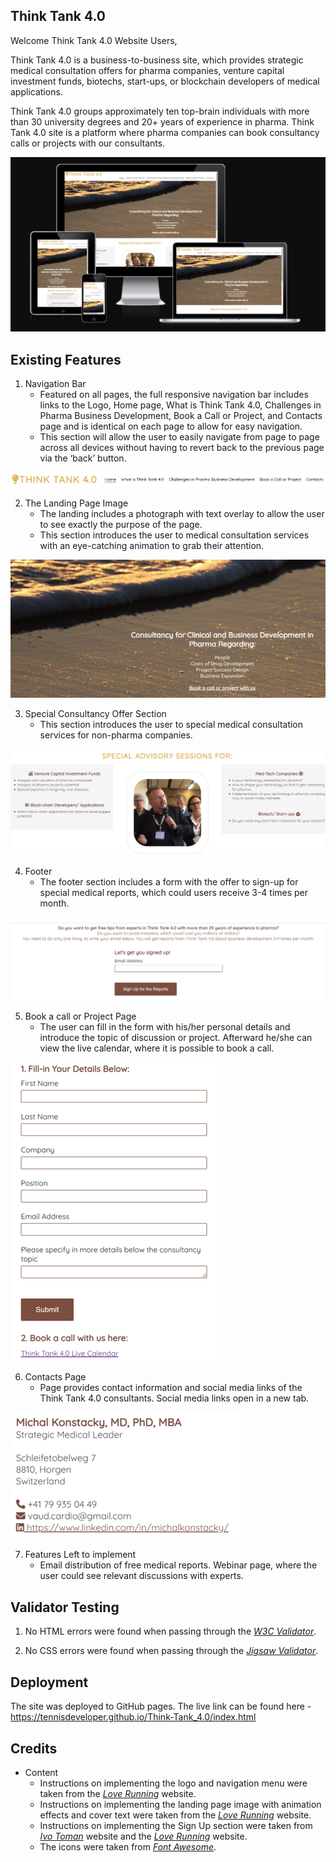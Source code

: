## Think Tank 4.0

Welcome Think Tank 4.0 Website Users,

Think Tank 4.0 is a business-to-business site, which provides strategic medical consultation offers for pharma companies, venture capital investment funds, biotechs, start-ups, or blockchain developers of medical applications.

Think Tank 4.0 groups approximately ten top-brain individuals with more than 30 university degrees and 20+ years of experience in pharma. Think Tank 4.0 site is a platform where pharma companies can book consultancy calls or projects with our consultants.

![website_screenshots, the screenshots of the website showing the responsive elements](/assets/images/website_screenshots.png)

## Existing Features

1. Navigation Bar
    - Featured on all pages, the full responsive navigation bar includes links to the Logo, Home page, What is Think Tank 4.0, Challenges in Pharma Business Development, Book a Call or Project, and Contacts page and is identical on each page to allow for easy navigation.
    - This section will allow the user to easily navigate from page to page across all devices without having to revert back to the previous page via the ‘back’ button.

 ![nav_menu, the navigation menu image](/assets/images/nav_menu.png)

2. The Landing Page Image
    - The landing includes a photograph with text overlay to allow the user to see exactly the purpose of the page.
    - This section introduces the user to medical consultation services with an eye-catching animation to grab their attention.

![landing_page_image, the landing page image](/assets/images/landing_page_image.png)


3. Special Consultancy Offer Section
    - This section introduces the user to special medical consultation services for non-pharma companies.

![special_advisory, the special advisory section for non-medical companies](/assets/images/special_advisory.png)


4. Footer
    - The footer section includes a form with the offer to sign-up for special medical reports, which could users receive 3-4 times per month. 

![footer, the footer section](/assets/images/footer.png)

5. Book a call or Project Page
    - The user can fill in the form with his/her personal details and introduce the topic of discussion or project. Afterward he/she can view the live calendar, where it is possible to book a call.

![book_a_call, the section for booking a call](/assets/images/book_a_call.png)

6. Contacts Page
    - Page provides contact information and social media links of the Think Tank 4.0 consultants. Social media links open in a new tab.


![contacts, the contacts section with social media links](/assets/images/contacts_mk.png)

7. Features Left to implement
    - Email distribution of free medical reports. Webinar page, where the user could see relevant discussions with experts.


## Validator Testing

1. No HTML errors were found when passing through the *[W3C Validator](https://validator.w3.org/nu/?doc=https%3A%2F%2Ftennisdeveloper.github.io%2FThink-Tank_4.0%2F)*.

2. No CSS errors were found when passing through the *[Jigsaw Validator](https://jigsaw.w3.org/css-validator/validator?uri=https%3A%2F%2Ftennisdeveloper.github.io%2FThink-Tank_4.0%2F&profile=css3svg&usermedium=all&warning=1&vextwarning=&lang=cs)*.

## Deployment
The site was deployed to GitHub pages. 
The live link can be found here - https://tennisdeveloper.github.io/Think-Tank_4.0/index.html



## Credits

- Content
    - Instructions on implementing the logo and navigation menu were taken from the *[Love Running](https://tennisdeveloper.github.io/love-running/)* website.  
    - Instructions on implementing the landing page image with animation effects and cover text were taken from the *[Love Running](https://tennisdeveloper.github.io/love-running/)* website.  
    - Instructions on implementing the Sign Up section were taken from *[Ivo Toman](https://www.ivotoman.sk)* website and the *[Love Running](https://tennisdeveloper.github.io/love-running/)* website.  
    - The icons were taken from *[Font Awesome](https://www.fontawesome.com)*.


